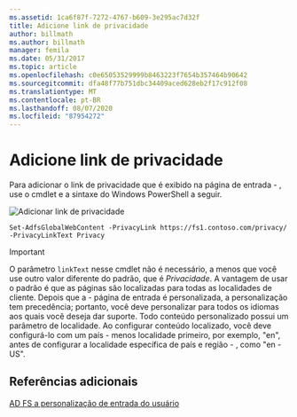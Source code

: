 ```yaml
---
ms.assetid: 1ca6f87f-7272-4767-b609-3e295ac7d32f
title: Adicione link de privacidade
author: billmath
ms.author: billmath
manager: femila
ms.date: 05/31/2017
ms.topic: article
ms.openlocfilehash: c0e65053529999b8463223f7654b357464b90642
ms.sourcegitcommit: dfa48f77b751dbc34409aced628eb2f17c912f08
ms.translationtype: MT
ms.contentlocale: pt-BR
ms.lasthandoff: 08/07/2020
ms.locfileid: "87954272"
---
```

# <a name="add-privacy-link"></a>Adicione link de privacidade


Para adicionar o link de privacidade que é exibido na página de entrada \- , use o cmdlet e a sintaxe do Windows PowerShell a seguir.

![Adicionar link de privacidade](media/AD-FS-user-sign-in-customization/ADFS_Blue_Custom2.png)


`Set-AdfsGlobalWebContent -PrivacyLink https://fs1.contoso.com/privacy/ -PrivacyLinkText Privacy`


> [!IMPORTANT]
> O parâmetro `linkText` nesse cmdlet não é necessário, a menos que você use outro valor diferente do padrão, que é *Privacidade*. A vantagem de usar o padrão é que as páginas são localizadas para todas as localidades de cliente. Depois que a \- página de entrada é personalizada, a personalização tem precedência; portanto, você deve personalizar para todos os idiomas aos quais você deseja dar suporte. Todo conteúdo personalizado possui um parâmetro de localidade. Ao configurar conteúdo localizado, você deve configurá-lo com um país \- menos localidade primeiro, por exemplo, "en", antes de configurar a localidade específica de país e região \- , como "en \- US".

## <a name="additional-references"></a>Referências adicionais
[AD FS a personalização de entrada do usuário](AD-FS-user-sign-in-customization.md)
